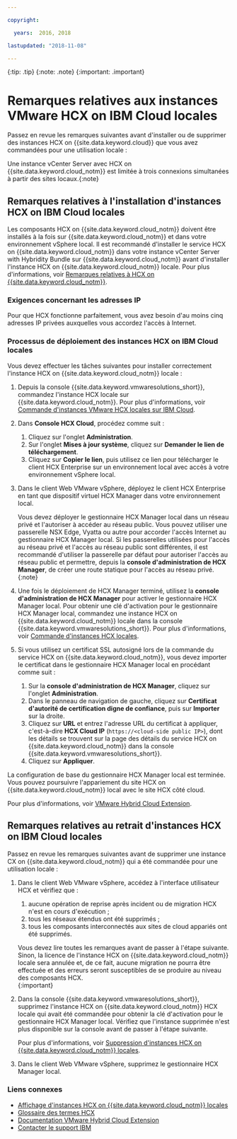 ```yaml
---

copyright:

  years:  2016, 2018

lastupdated: "2018-11-08"

---
```


{:tip: .tip}
{:note: .note}
{:important: .important}

# Remarques relatives aux instances VMware HCX on IBM Cloud locales

Passez en revue les remarques suivantes avant d'installer ou de supprimer des instances HCX on {{site.data.keyword.cloud}} que vous avez commandées pour une utilisation locale :

Une instance vCenter Server avec HCX on {{site.data.keyword.cloud_notm}} est limitée à trois connexions simultanées à partir des sites locaux.{:note}

## Remarques relatives à l'installation d'instances HCX on IBM Cloud locales

Les composants HCX on {{site.data.keyword.cloud_notm}} doivent être installés à la fois sur {{site.data.keyword.cloud_notm}} et dans votre environnement vSphere local. Il est recommandé d'installer le service HCX on {{site.data.keyword.cloud_notm}} dans votre instance vCenter Server with Hybridity Bundle sur {{site.data.keyword.cloud_notm}} avant d'installer l'instance HCX on {{site.data.keyword.cloud_notm}} locale. Pour plus d'informations, voir [Remarques relatives à HCX on {{site.data.keyword.cloud_notm}}](../services/hcx_considerations.html).

### Exigences concernant les adresses IP

Pour que HCX fonctionne parfaitement, vous avez besoin d'au moins cinq adresses IP privées auxquelles vous accordez l'accès à Internet.

### Processus de déploiement des instances HCX on IBM Cloud locales

Vous devez effectuer les tâches suivantes pour installer correctement l'instance HCX on {{site.data.keyword.cloud_notm}} locale :
1. Depuis la console {{site.data.keyword.vmwaresolutions_short}}, commandez l'instance HCX locale sur {{site.data.keyword.cloud_notm}}. Pour plus d'informations, voir [Commande d'instances VMware HCX locales sur IBM Cloud](standalone_orderingserviceinstances.html).
2. Dans **Console HCX Cloud**, procédez comme suit :
    1. Cliquez sur l'onglet **Administration**.
    2. Sur l'onglet **Mises à jour système**, cliquez sur **Demander le lien de téléchargement**.
    3. Cliquez sur **Copier le lien**, puis utilisez ce lien pour télécharger le client HCX Enterprise sur un environnement local avec accès à votre environnement vSphere local.
3. Dans le client Web VMware vSphere, déployez le client HCX Enterprise en tant que dispositif virtuel HCX Manager dans votre environnement local.

   Vous devez déployer le gestionnaire HCX Manager local dans un réseau privé et l'autoriser à accéder au réseau public. Vous pouvez utiliser une passerelle NSX Edge, Vyatta ou autre pour accorder l'accès Internet au gestionnaire HCX Manager local. Si les passerelles utilisées pour l'accès au réseau privé et l'accès au réseau public sont différentes, il est recommandé d'utiliser la passerelle par défaut pour autoriser l'accès au réseau public et permettre, depuis la **console d'administration de HCX Manager**, de créer une route statique pour l'accès au réseau privé.
   {:note}
4. Une fois le déploiement de HCX Manager terminé, utilisez la **console d'administration de HCX Manager** pour activer le gestionnaire HCX Manager local. Pour obtenir une clé d'activation pour le gestionnaire HCX Manager local, commandez une instance HCX on {{site.data.keyword.cloud_notm}} locale dans la console {{site.data.keyword.vmwaresolutions_short}}. Pour plus d'informations, voir [Commande d'instances HCX locales](../services/standalone_orderingserviceinstances.html).
5. Si vous utilisez un certificat SSL autosigné lors de la commande du service HCX on {{site.data.keyword.cloud_notm}}, vous devez importer le certificat dans le gestionnaire HCX Manager local en procédant comme suit :
    1. Sur la **console d'administration de HCX Manager**, cliquez sur l'onglet **Administration**.
    2. Dans le panneau de navigation de gauche, cliquez sur **Certificat d'autorité de certification digne de confiance**, puis sur **Importer** sur la droite.
    3. Cliquez sur **URL** et entrez l'adresse URL du certificat à appliquer, c'est-à-dire **HCX Cloud IP** (``https://<cloud-side public IP>``), dont les détails se trouvent sur la page des détails du service HCX on {{site.data.keyword.cloud_notm}} dans la console {{site.data.keyword.vmwaresolutions_short}}.
    4. Cliquez sur **Appliquer**.

La configuration de base du gestionnaire HCX Manager local est terminée. Vous pouvez poursuivre l'appariement du site HCX on {{site.data.keyword.cloud_notm}} local avec le site HCX côté cloud.

Pour plus d'informations, voir [VMware Hybrid Cloud Extension](https://cloud.vmware.com/vmware-hcx).

## Remarques relatives au retrait d'instances HCX on IBM Cloud locales

Passez en revue les remarques suivantes avant de supprimer une instance CX on {{site.data.keyword.cloud_notm}} qui a été commandée pour une utilisation locale :
1. Dans le client Web VMware vSphere, accédez à l'interface utilisateur HCX et vérifiez que :
    1. aucune opération de reprise après incident ou de migration HCX n'est en cours d'exécution ;
    2. tous les réseaux étendus ont été supprimés ;
    3. tous les composants interconnectés aux sites de cloud appariés ont été supprimés.

   Vous devez lire toutes les remarques avant de passer à l'étape suivante. Sinon, la licence de l'instance HCX on {{site.data.keyword.cloud_notm}} locale sera annulée et, de ce fait, aucune migration ne pourra être effectuée et des erreurs seront susceptibles de se produire au niveau des composants HCX.  
   {:important}
2. Dans la console {{site.data.keyword.vmwaresolutions_short}}, supprimez l'instance HCX on {{site.data.keyword.cloud_notm}} HCX locale qui avait été commandée pour obtenir la clé d'activation pour le gestionnaire HCX Manager local. Vérifiez que l'instance supprimée n'est plus disponible sur la console avant de passer à l'étape suivante.

   Pour plus d'informations, voir [Suppression d'instances HCX on {{site.data.keyword.cloud_notm}} locales](../services/standalone_deletingserviceinstances.html).
3. Dans le client Web VMware vSphere, supprimez le gestionnaire HCX Manager local.

### Liens connexes

* [Affichage d'instances HCX on {{site.data.keyword.cloud_notm}} locales](../services/standalone_viewingserviceinstances.html)
* [Glossaire des termes HCX](hcx_glossary.html)
* [Documentation VMware Hybrid Cloud Extension](https://cloud.vmware.com/vmware-hcx/resources)
* [Contacter le support IBM](../vmonic/trbl_support.html)
